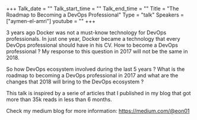 +++
Talk_date = ""
Talk_start_time = ""
Talk_end_time = ""
Title = "The Roadmap to Becoming a DevOps Professional"
Type = "talk"
Speakers = ["aymen-el-amri"]
youtube = ""
+++

3 years ago Docker was not a must-know technology for DevOps professionals. 
In just one year, Docker became a technology that every DevOps professional 
should have in his CV.  How to become a DevOps professional ? My response to this 
question in 2017 will not be the same in 2018.

So how DevOps ecosystem involved during the last 5 years ? What is the roadmap 
to becoming a DevOps professional in 2017 and what are the changes that 2018 will 
bring to the DevOps ecosystem ?

This talk is inspired by a serie of articles that I published in my blog that 
got more than 35k reads in less than 6 months.

Check my medium blog for more information: https://medium.com/@eon01